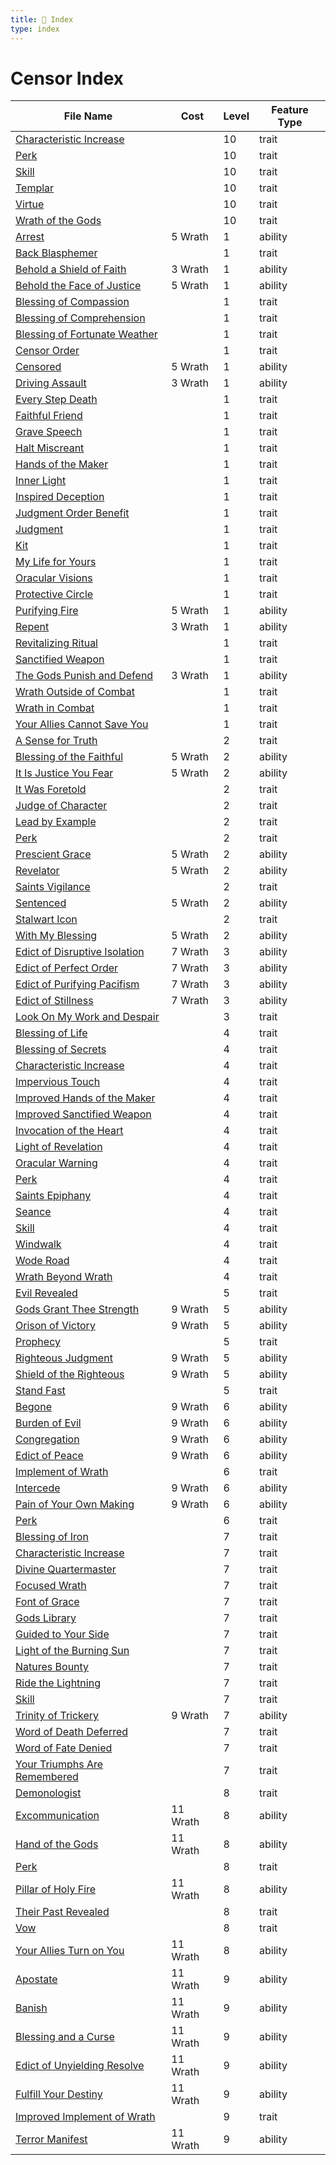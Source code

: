 ```yaml
---
title: 📑 Index
type: index
---
```


# Censor Index

| File Name                                                                                    | Cost     | Level | Feature Type |
| -------------------------------------------------------------------------------------------- | -------- | ----- | ------------ |
| [Characteristic Increase](../10th-Level%20Features/Characteristic%20Increase)                |          | 10    | trait        |
| [Perk](../10th-Level%20Features/Perk)                                                        |          | 10    | trait        |
| [Skill](../10th-Level%20Features/Skill)                                                      |          | 10    | trait        |
| [Templar](../10th-Level%20Features/Templar)                                                  |          | 10    | trait        |
| [Virtue](../10th-Level%20Features/Virtue)                                                    |          | 10    | trait        |
| [Wrath of the Gods](../10th-Level%20Features/Wrath%20of%20the%20Gods)                        |          | 10    | trait        |
| [Arrest](../1st-Level%20Features/Arrest)                                                     | 5 Wrath  | 1     | ability      |
| [Back Blasphemer](../1st-Level%20Features/Back%20Blasphemer)                                 |          | 1     | trait        |
| [Behold a Shield of Faith](../1st-Level%20Features/Behold%20a%20Shield%20of%20Faith)         | 3 Wrath  | 1     | ability      |
| [Behold the Face of Justice](../1st-Level%20Features/Behold%20the%20Face%20of%20Justice)     | 5 Wrath  | 1     | ability      |
| [Blessing of Compassion](../1st-Level%20Features/Blessing%20of%20Compassion)                 |          | 1     | trait        |
| [Blessing of Comprehension](../1st-Level%20Features/Blessing%20of%20Comprehension)           |          | 1     | trait        |
| [Blessing of Fortunate Weather](../1st-Level%20Features/Blessing%20of%20Fortunate%20Weather) |          | 1     | trait        |
| [Censor Order](../1st-Level%20Features/Censor%20Order)                                       |          | 1     | trait        |
| [Censored](../1st-Level%20Features/Censored)                                                 | 5 Wrath  | 1     | ability      |
| [Driving Assault](../1st-Level%20Features/Driving%20Assault)                                 | 3 Wrath  | 1     | ability      |
| [Every Step Death](../1st-Level%20Features/Every%20Step%20Death)                             |          | 1     | trait        |
| [Faithful Friend](../1st-Level%20Features/Faithful%20Friend)                                 |          | 1     | trait        |
| [Grave Speech](../1st-Level%20Features/Grave%20Speech)                                       |          | 1     | trait        |
| [Halt Miscreant](../1st-Level%20Features/Halt%20Miscreant)                                   |          | 1     | trait        |
| [Hands of the Maker](../1st-Level%20Features/Hands%20of%20the%20Maker)                       |          | 1     | trait        |
| [Inner Light](../1st-Level%20Features/Inner%20Light)                                         |          | 1     | trait        |
| [Inspired Deception](../1st-Level%20Features/Inspired%20Deception)                           |          | 1     | trait        |
| [Judgment Order Benefit](../1st-Level%20Features/Judgment%20Order%20Benefit)                 |          | 1     | trait        |
| [Judgment](../1st-Level%20Features/Judgment)                                                 |          | 1     | trait        |
| [Kit](../1st-Level%20Features/Kit)                                                           |          | 1     | trait        |
| [My Life for Yours](../1st-Level%20Features/My%20Life%20for%20Yours)                         |          | 1     | trait        |
| [Oracular Visions](../1st-Level%20Features/Oracular%20Visions)                               |          | 1     | trait        |
| [Protective Circle](../1st-Level%20Features/Protective%20Circle)                             |          | 1     | trait        |
| [Purifying Fire](../1st-Level%20Features/Purifying%20Fire)                                   | 5 Wrath  | 1     | ability      |
| [Repent](../1st-Level%20Features/Repent)                                                     | 3 Wrath  | 1     | ability      |
| [Revitalizing Ritual](../1st-Level%20Features/Revitalizing%20Ritual)                         |          | 1     | trait        |
| [Sanctified Weapon](../1st-Level%20Features/Sanctified%20Weapon)                             |          | 1     | trait        |
| [The Gods Punish and Defend](../1st-Level%20Features/The%20Gods%20Punish%20and%20Defend)     | 3 Wrath  | 1     | ability      |
| [Wrath Outside of Combat](../1st-Level%20Features/Wrath%20Outside%20of%20Combat)             |          | 1     | trait        |
| [Wrath in Combat](../1st-Level%20Features/Wrath%20in%20Combat)                               |          | 1     | trait        |
| [Your Allies Cannot Save You](../1st-Level%20Features/Your%20Allies%20Cannot%20Save%20You)   |          | 1     | trait        |
| [A Sense for Truth](../2nd-Level%20Features/A%20Sense%20for%20Truth)                         |          | 2     | trait        |
| [Blessing of the Faithful](../2nd-Level%20Features/Blessing%20of%20the%20Faithful)           | 5 Wrath  | 2     | ability      |
| [It Is Justice You Fear](../2nd-Level%20Features/It%20Is%20Justice%20You%20Fear)             | 5 Wrath  | 2     | ability      |
| [It Was Foretold](../2nd-Level%20Features/It%20Was%20Foretold)                               |          | 2     | trait        |
| [Judge of Character](../2nd-Level%20Features/Judge%20of%20Character)                         |          | 2     | trait        |
| [Lead by Example](../2nd-Level%20Features/Lead%20by%20Example)                               |          | 2     | trait        |
| [Perk](../2nd-Level%20Features/Perk)                                                         |          | 2     | trait        |
| [Prescient Grace](../2nd-Level%20Features/Prescient%20Grace)                                 | 5 Wrath  | 2     | ability      |
| [Revelator](../2nd-Level%20Features/Revelator)                                               | 5 Wrath  | 2     | ability      |
| [Saints Vigilance](../2nd-Level%20Features/Saints%20Vigilance)                               |          | 2     | trait        |
| [Sentenced](../2nd-Level%20Features/Sentenced)                                               | 5 Wrath  | 2     | ability      |
| [Stalwart Icon](../2nd-Level%20Features/Stalwart%20Icon)                                     |          | 2     | trait        |
| [With My Blessing](../2nd-Level%20Features/With%20My%20Blessing)                             | 5 Wrath  | 2     | ability      |
| [Edict of Disruptive Isolation](../3rd-Level%20Features/Edict%20of%20Disruptive%20Isolation) | 7 Wrath  | 3     | ability      |
| [Edict of Perfect Order](../3rd-Level%20Features/Edict%20of%20Perfect%20Order)               | 7 Wrath  | 3     | ability      |
| [Edict of Purifying Pacifism](../3rd-Level%20Features/Edict%20of%20Purifying%20Pacifism)     | 7 Wrath  | 3     | ability      |
| [Edict of Stillness](../3rd-Level%20Features/Edict%20of%20Stillness)                         | 7 Wrath  | 3     | ability      |
| [Look On My Work and Despair](../3rd-Level%20Features/Look%20On%20My%20Work%20and%20Despair) |          | 3     | trait        |
| [Blessing of Life](../4th-Level%20Features/Blessing%20of%20Life)                             |          | 4     | trait        |
| [Blessing of Secrets](../4th-Level%20Features/Blessing%20of%20Secrets)                       |          | 4     | trait        |
| [Characteristic Increase](../4th-Level%20Features/Characteristic%20Increase)                 |          | 4     | trait        |
| [Impervious Touch](../4th-Level%20Features/Impervious%20Touch)                               |          | 4     | trait        |
| [Improved Hands of the Maker](../4th-Level%20Features/Improved%20Hands%20of%20the%20Maker)   |          | 4     | trait        |
| [Improved Sanctified Weapon](../4th-Level%20Features/Improved%20Sanctified%20Weapon)         |          | 4     | trait        |
| [Invocation of the Heart](../4th-Level%20Features/Invocation%20of%20the%20Heart)             |          | 4     | trait        |
| [Light of Revelation](../4th-Level%20Features/Light%20of%20Revelation)                       |          | 4     | trait        |
| [Oracular Warning](../4th-Level%20Features/Oracular%20Warning)                               |          | 4     | trait        |
| [Perk](../4th-Level%20Features/Perk)                                                         |          | 4     | trait        |
| [Saints Epiphany](../4th-Level%20Features/Saints%20Epiphany)                                 |          | 4     | trait        |
| [Seance](../4th-Level%20Features/Seance)                                                     |          | 4     | trait        |
| [Skill](../4th-Level%20Features/Skill)                                                       |          | 4     | trait        |
| [Windwalk](../4th-Level%20Features/Windwalk)                                                 |          | 4     | trait        |
| [Wode Road](../4th-Level%20Features/Wode%20Road)                                             |          | 4     | trait        |
| [Wrath Beyond Wrath](../4th-Level%20Features/Wrath%20Beyond%20Wrath)                         |          | 4     | trait        |
| [Evil Revealed](../5th-Level%20Features/Evil%20Revealed)                                     |          | 5     | trait        |
| [Gods Grant Thee Strength](../5th-Level%20Features/Gods%20Grant%20Thee%20Strength)           | 9 Wrath  | 5     | ability      |
| [Orison of Victory](../5th-Level%20Features/Orison%20of%20Victory)                           | 9 Wrath  | 5     | ability      |
| [Prophecy](../5th-Level%20Features/Prophecy)                                                 |          | 5     | trait        |
| [Righteous Judgment](../5th-Level%20Features/Righteous%20Judgment)                           | 9 Wrath  | 5     | ability      |
| [Shield of the Righteous](../5th-Level%20Features/Shield%20of%20the%20Righteous)             | 9 Wrath  | 5     | ability      |
| [Stand Fast](../5th-Level%20Features/Stand%20Fast)                                           |          | 5     | trait        |
| [Begone](../6th-Level%20Features/Begone)                                                     | 9 Wrath  | 6     | ability      |
| [Burden of Evil](../6th-Level%20Features/Burden%20of%20Evil)                                 | 9 Wrath  | 6     | ability      |
| [Congregation](../6th-Level%20Features/Congregation)                                         | 9 Wrath  | 6     | ability      |
| [Edict of Peace](../6th-Level%20Features/Edict%20of%20Peace)                                 | 9 Wrath  | 6     | ability      |
| [Implement of Wrath](../6th-Level%20Features/Implement%20of%20Wrath)                         |          | 6     | trait        |
| [Intercede](../6th-Level%20Features/Intercede)                                               | 9 Wrath  | 6     | ability      |
| [Pain of Your Own Making](../6th-Level%20Features/Pain%20of%20Your%20Own%20Making)           | 9 Wrath  | 6     | ability      |
| [Perk](../6th-Level%20Features/Perk)                                                         |          | 6     | trait        |
| [Blessing of Iron](../7th-Level%20Features/Blessing%20of%20Iron)                             |          | 7     | trait        |
| [Characteristic Increase](../7th-Level%20Features/Characteristic%20Increase)                 |          | 7     | trait        |
| [Divine Quartermaster](../7th-Level%20Features/Divine%20Quartermaster)                       |          | 7     | trait        |
| [Focused Wrath](../7th-Level%20Features/Focused%20Wrath)                                     |          | 7     | trait        |
| [Font of Grace](../7th-Level%20Features/Font%20of%20Grace)                                   |          | 7     | trait        |
| [Gods Library](../7th-Level%20Features/Gods%20Library)                                       |          | 7     | trait        |
| [Guided to Your Side](../7th-Level%20Features/Guided%20to%20Your%20Side)                     |          | 7     | trait        |
| [Light of the Burning Sun](../7th-Level%20Features/Light%20of%20the%20Burning%20Sun)         |          | 7     | trait        |
| [Natures Bounty](../7th-Level%20Features/Natures%20Bounty)                                   |          | 7     | trait        |
| [Ride the Lightning](../7th-Level%20Features/Ride%20the%20Lightning)                         |          | 7     | trait        |
| [Skill](../7th-Level%20Features/Skill)                                                       |          | 7     | trait        |
| [Trinity of Trickery](../7th-Level%20Features/Trinity%20of%20Trickery)                       | 9 Wrath  | 7     | ability      |
| [Word of Death Deferred](../7th-Level%20Features/Word%20of%20Death%20Deferred)               |          | 7     | trait        |
| [Word of Fate Denied](../7th-Level%20Features/Word%20of%20Fate%20Denied)                     |          | 7     | trait        |
| [Your Triumphs Are Remembered](../7th-Level%20Features/Your%20Triumphs%20Are%20Remembered)   |          | 7     | trait        |
| [Demonologist](../8th-Level%20Features/Demonologist)                                         |          | 8     | trait        |
| [Excommunication](../8th-Level%20Features/Excommunication)                                   | 11 Wrath | 8     | ability      |
| [Hand of the Gods](../8th-Level%20Features/Hand%20of%20the%20Gods)                           | 11 Wrath | 8     | ability      |
| [Perk](../8th-Level%20Features/Perk)                                                         |          | 8     | trait        |
| [Pillar of Holy Fire](../8th-Level%20Features/Pillar%20of%20Holy%20Fire)                     | 11 Wrath | 8     | ability      |
| [Their Past Revealed](../8th-Level%20Features/Their%20Past%20Revealed)                       |          | 8     | trait        |
| [Vow](../8th-Level%20Features/Vow)                                                           |          | 8     | trait        |
| [Your Allies Turn on You](../8th-Level%20Features/Your%20Allies%20Turn%20on%20You)           | 11 Wrath | 8     | ability      |
| [Apostate](../9th-Level%20Features/Apostate)                                                 | 11 Wrath | 9     | ability      |
| [Banish](../9th-Level%20Features/Banish)                                                     | 11 Wrath | 9     | ability      |
| [Blessing and a Curse](../9th-Level%20Features/Blessing%20and%20a%20Curse)                   | 11 Wrath | 9     | ability      |
| [Edict of Unyielding Resolve](../9th-Level%20Features/Edict%20of%20Unyielding%20Resolve)     | 11 Wrath | 9     | ability      |
| [Fulfill Your Destiny](../9th-Level%20Features/Fulfill%20Your%20Destiny)                     | 11 Wrath | 9     | ability      |
| [Improved Implement of Wrath](../9th-Level%20Features/Improved%20Implement%20of%20Wrath)     |          | 9     | trait        |
| [Terror Manifest](../9th-Level%20Features/Terror%20Manifest)                                 | 11 Wrath | 9     | ability      |
